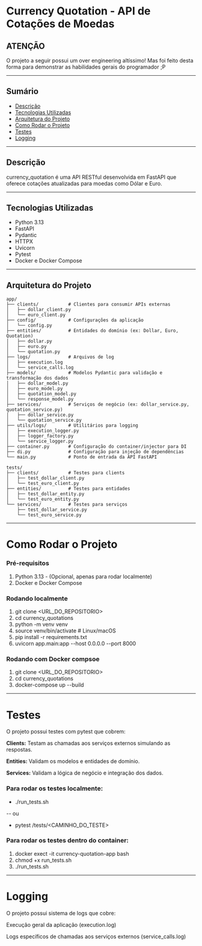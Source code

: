 # Currency Quotation - API de Cotações de Moedas


## ATENÇÃO
 O projeto a seguir possui um over engineering altíssimo!
 Mas foi feito desta forma para demonstrar as habilidades gerais do programador ;P

 ---

## Sumário

- [Descrição](#descrição)  
- [Tecnologias Utilizadas](#tecnologias-utilizadas)  
- [Arquitetura do Projeto](#arquitetura-do-projeto)  
- [Como Rodar o Projeto](#como-rodar-o-projeto)  
- [Testes](#testes)  
- [Logging](#logging)  

---

## Descrição

currency_quotation é uma API RESTful desenvolvida em FastAPI que oferece cotações atualizadas para moedas como Dólar e Euro.

---

## Tecnologias Utilizadas

- Python 3.13  
- FastAPI  
- Pydantic  
- HTTPX  
- Uvicorn  
- Pytest  
- Docker e Docker Compose  

---

## Arquitetura do Projeto

```plaintext
app/
├── clients/           # Clientes para consumir APIs externas
│   ├── dollar_client.py
│   └── euro_client.py
├── config/            # Configurações da aplicação
│   └── config.py
├── entities/          # Entidades do domínio (ex: Dollar, Euro, Quotation)
│   ├── dollar.py
│   ├── euro.py
│   └── quotation.py
├── logs/              # Arquivos de log
│   ├── execution.log
│   └── service_calls.log
├── models/            # Modelos Pydantic para validação e transformação dos dados
│   ├── dollar_model.py
│   ├── euro_model.py
│   ├── quotation_model.py
│   └── response_model.py
├── services/          # Serviços de negócio (ex: dollar_service.py, quotation_service.py)
│   ├── dollar_service.py
│   └── quotation_service.py
├── utils/logs/        # Utilitários para logging
│   ├── execution_logger.py
│   ├── logger_factory.py
│   └── service_logger.py
├── container.py       # Configuração do container/injector para DI
├── di.py              # Configuração para injeção de dependências
└── main.py            # Ponto de entrada da API FastAPI

tests/
├── clients/           # Testes para clients
│   ├── test_dollar_client.py
│   └── test_euro_client.py
├── entities/          # Testes para entidades
│   ├── test_dollar_entity.py
│   └── test_euro_entity.py
└── services/          # Testes para serviços
    ├── test_dollar_service.py
    └── test_euro_service.py
```

---

# Como Rodar o Projeto

### Pré-requisitos
1. Python 3.13 - (Opcional, apenas para rodar localmente)
2. Docker e Docker Compose

### Rodando localmente
1. git clone <URL_DO_REPOSITORIO>
2. cd currency_quotations
3.  python -m venv venv
4. source venv/bin/activate   # Linux/macOS
5. pip install -r requirements.txt
6. uvicorn app.main:app --host 0.0.0.0 --port 8000

### Rodando com Docker compsoe
1. git clone <URL_DO_REPOSITORIO>
2. cd currency_quotations
3. docker-compose up --build

--- 

# Testes

O projeto possui testes com pytest que cobrem:

**Clients:** Testam as chamadas aos serviços externos simulando as respostas.

**Entities:** Validam os modelos e entidades de domínio.

**Services:** Validam a lógica de negócio e integração dos dados.

### Para rodar os testes localmente:
- ./run_tests.sh

--          ou

- pytest /tests/<CAMINHO_DO_TESTE>
 
### Para rodar os testes dentro do container:
1. docker exect -it currency-quotation-app bash
2. chmod +x run_tests.sh
3. ./run_tests.sh


--- 

# Logging
O projeto possui sistema de logs que cobre:

Execução geral da aplicação (execution.log)

Logs específicos de chamadas aos serviços externos (service_calls.log)

